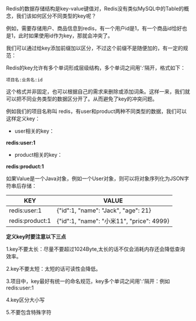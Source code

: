 Redis的数据存储结构是key-value键值对，Redis没有类似MySQL中的Table的概念，我们该如何区分不同类型的key呢？

例如，需要存储用户、商品信息到redis，有一个用户id是1，有一个商品id恰好也是1，此时如果使用id作为key，那就会冲突了。

我们可以通过给key添加前缀加以区分，不过这个前缀不是随便加的，有一定的规范：

Redis的key允许有多个单词形成层级结构，多个单词之间用':'隔开，格式如下：

```
项目名:业务名:id
```

这个格式并非固定，也可以根据自己的需求来删除或添加词条。这样一来，我们就可以把不同业务类型的数据区分开了。从而避免了key的冲突问题。

例如我们的项目名称叫 redis，有user和product两种不同类型的数据，我们可以这样定义key：

- user相关的key：

**redis:user:1**

- product相关的key：

**redis:product:1**

如果Value是一个Java对象，例如一个User对象，则可以将对象序列化为JSON字符串后存储：

| **KEY**         | **VALUE**                                  |
| --------------- | ------------------------------------------ |
| redis:user:1    | {"id":1,  "name": "Jack", "age": 21}       |
| redis:product:1 | {"id":1,  "name": "小米11", "price": 4999} |



**定义key时要注意以下三点**

1.key不要太长：尽量不要超过1024Byte,太长的话不仅会消耗内存还会降低查询效率。

2.key不要太短：太短的话可读性会降低。

3.项目中，key最好有统一的命名规范，key多个单词之间用':'隔开：例如redis:user:1

4.key区分大小写

5.不要包含特殊字符